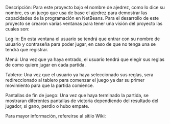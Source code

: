 Descripción: 
Para este proyecto bajo el nombre de ajedrez, como lo dice su nombre, es un juego que usa de base el ajedrez para demostrar las capacidades de la programación en NetBeans.  Para el desarrollo de este proyecto se crearon varias ventanas para tener una visión del proyecto las cuales son: 

Log in: 
En esta ventana el usuario se tendrá que entrar con su nombre de usuario y contraseña para poder jugar, en caso de que no tenga una se tendrá que registrar. 

Menú: 
Una vez que ya haya entrado, el usuario tendrá que elegir sus reglas de como quiere jugar en cada partida. 

Tablero: 
Una vez que el usuario ya haya seleccionado sus reglas, sera redireccionado al tablero para comenzar el juego ya dar su primer movimiento para que la partida comience. 

Pantallas de fin de juego: 
Una vez que haya terminado la partida, se mostraran diferentes pantallas de victoria dependiendo del resultado del jugador, si gano, perdio o hubo empate. 

Para mayor información, refereirse al sitiio Wiki: 
